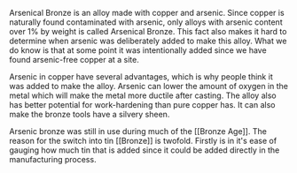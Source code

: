 Arsenical Bronze is an alloy made with copper and arsenic. Since copper is naturally found contaminated with arsenic, only alloys with arsenic content over 1% by weight is called Arsenical Bronze. This fact also makes it hard to determine when arsenic was deliberately added to make this alloy. What we do know is that at some point it was intentionally added since we have found arsenic-free copper at a site.


Arsenic in copper have several advantages, which is why people think it was added to make the alloy. Arsenic can lower the amount of oxygen in the metal which will make the metal more ductile after casting. The alloy also has better potential for work-hardening than pure copper has. It can also make the bronze tools have a silvery sheen.

Arsenic bronze was still in use during much of the [[Bronze Age]]. The reason for the switch into tin [[Bronze]] is twofold. Firstly is in it's ease of gauging how much tin that is added since it could be added directly in the manufacturing process.